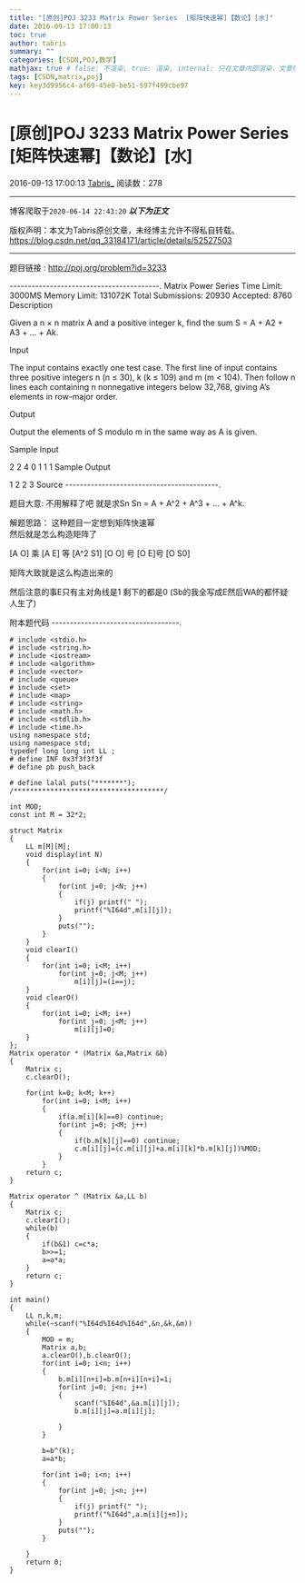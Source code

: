 ```yaml
---
title: "[原创]POJ 3233 Matrix Power Series  [矩阵快速幂]【数论】[水]"
date: 2016-09-13 17:00:13
toc: true
author: tabris
summary: ""
categories: [CSDN,POJ,数学]
mathjax: true # false: 不渲染, true: 渲染, internal: 只在文章内部渲染，文章列表中不渲染
tags: [CSDN,matrix,poj]
key: key3d9956c4-af69-45e0-be51-597f499cbe97
---
```


# [原创]POJ 3233 Matrix Power Series  [矩阵快速幂]【数论】[水]

2016-09-13 17:00:13  [Tabris_](https://me.csdn.net/qq_33184171) 阅读数：278

---

博客爬取于`2020-06-14 22:43:20`
***以下为正文***

版权声明：本文为Tabris原创文章，未经博主允许不得私自转载。
https://blog.csdn.net/qq_33184171/article/details/52527503

<!-- more -->

---

题目链接 : http://poj.org/problem?id=3233

-----------------------------------------.
Matrix Power Series
Time Limit: 3000MS		Memory Limit: 131072K
Total Submissions: 20930		Accepted: 8760
Description

Given a n × n matrix A and a positive integer k, find the sum S = A + A2 + A3 + … + Ak.

Input

The input contains exactly one test case. The first line of input contains three positive integers n (n ≤ 30), k (k ≤ 109) and m (m < 104). Then follow n lines each containing n nonnegative integers below 32,768, giving A’s elements in row-major order.

Output

Output the elements of S modulo m in the same way as A is given.

Sample Input

2 2 4
0 1
1 1
Sample Output

1 2
2 3
Source
------------------------------------------.

题目大意: 
不用解释了吧 就是求Sn
Sn = A + A^2 + A^3 + … + A^k.



解题思路：
这种题目一定想到矩阵快速幂  
然后就是怎么构造矩阵了  

[A O] 乘 [A E] 等 [A^2 S1]
[O O] 号 [O E]号 [O      S0]

矩阵大致就是这么构造出来的 

然后注意的事E只有主对角线是1 剩下的都是0  (Sb的我全写成E然后WA的都怀疑人生了)


附本题代码
-----------------------------------.
```
# include <stdio.h>
# include <string.h>
# include <iostream>
# include <algorithm>
# include <vector>
# include <queue>
# include <set>
# include <map>
# include <string>
# include <math.h>
# include <stdlib.h>
# include <time.h>
using namespace std;
using namespace std;
typedef long long int LL ;
# define INF 0x3f3f3f3f
# define pb push_back

# define lalal puts("*******");
/*************************************/

int MOD;
const int M = 32*2;

struct Matrix
{
    LL m[M][M];
    void display(int N)
    {
        for(int i=0; i<N; i++)
        {
            for(int j=0; j<N; j++)
            {
                if(j) printf(" ");
                printf("%I64d",m[i][j]);
            }
            puts("");
        }
    }
    void clearI()
    {
        for(int i=0; i<M; i++)
            for(int j=0; j<M; j++)
                m[i][j]=(i==j);
    }
    void clearO()
    {
        for(int i=0; i<M; i++)
            for(int j=0; j<M; j++)
                m[i][j]=0;
    }
};
Matrix operator * (Matrix &a,Matrix &b)
{
    Matrix c;
    c.clearO();

    for(int k=0; k<M; k++)
        for(int i=0; i<M; i++)
        {
            if(a.m[i][k]==0) continue; 
            for(int j=0; j<M; j++)
            {
                if(b.m[k][j]==0) continue; 
                c.m[i][j]=(c.m[i][j]+a.m[i][k]*b.m[k][j])%MOD;
            }
        }
    return c;
}

Matrix operator ^ (Matrix &a,LL b)
{
    Matrix c;
    c.clearI();
    while(b)
    {
        if(b&1) c=c*a;
        b>>=1;
        a=a*a;
    }
    return c;
}

int main()
{
    LL n,k,m;
    while(~scanf("%I64d%I64d%I64d",&n,&k,&m))
    {
        MOD = m;
        Matrix a,b;
        a.clearO(),b.clearO();
        for(int i=0; i<n; i++)
        {
            b.m[i][n+i]=b.m[n+i][n+i]=1;
            for(int j=0; j<n; j++)
            {
                scanf("%I64d",&a.m[i][j]);
                b.m[i][j]=a.m[i][j];

            }
        }

        b=b^(k);
        a=a*b;

        for(int i=0; i<n; i++)
        {
            for(int j=0; j<n; j++)
            {
                if(j) printf(" ");
                printf("%I64d",a.m[i][j+n]);
            }
            puts("");
        }

    }
    return 0;
}
```